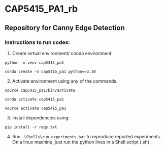 # CAP5415_PA1_rb
## Repository for Canny Edge Detection

### Instructions to run codes:

1. Create virtual environment/ conda environment:
```
python -m venv cap5415_pa1
```

```
conda create -n cap5415_pa1 python==3.10
```

2. Activate environment using any of the commands.
```
source cap5415_pa1/bin/activate
```

```
conda activate cap5415_pa1
```

```
source activate cap5415_pa1
```

3. Install dependencies using:
```
pip install -r reqs.txt
```

4. Run ```.\Shells\run_experiments.bat``` to reproduce reported experiments. On a linux machine, just run the python lines in a Shell script (.sh)